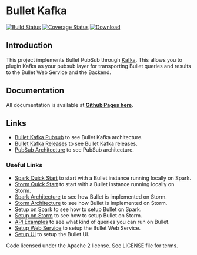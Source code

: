 # Bullet Kafka

[![Build Status](https://travis-ci.org/bullet-db/bullet-kafka.svg?branch=master)](https://travis-ci.org/bullet-db/bullet-kafka) [![Coverage Status](https://coveralls.io/repos/github/bullet-db/bullet-kafka/badge.svg?branch=master)](https://coveralls.io/github/bullet-db/bullet-kafka?branch=master) [![Download](https://api.bintray.com/packages/yahoo/maven/bullet-kafka/images/download.svg) ](https://bintray.com/yahoo/maven/bullet-kafka/_latestVersion)

## Introduction

This project implements Bullet PubSub through [Kafka](https://kafka.apache.org). This allows you to plugin Kafka as your pubsub layer for transporting Bullet queries and results to the Bullet Web Service and the Backend.

## Documentation

All documentation is available at **[Github Pages here](https://bullet-db.github.io/)**.

## Links

* [Bullet Kafka Pubsub](https://bullet-db.github.io/pubsub/kafka/) to see Bullet Kafka architecture.
* [Bullet Kafka Releases](https://bullet-db.github.io/releases/#bullet-kafka) to see Bullet Kafka releases.
* [PubSub Architecture](https://bullet-db.github.io/pubsub/architecture/) to see PubSub architecture.

### Useful Links

* [Spark Quick Start](https://bullet-db.github.io/quick-start/spark) to start with a Bullet instance running locally on Spark.
* [Storm Quick Start](https://bullet-db.github.io/quick-start/storm) to start with a Bullet instance running locally on Storm.
* [Spark Architecture](https://bullet-db.github.io/backend/spark-architecture/) to see how Bullet is implemented on Storm.
* [Storm Architecture](https://bullet-db.github.io/backend/storm-architecture/) to see how Bullet is implemented on Storm.
* [Setup on Spark](https://bullet-db.github.io/backend/spark-setup/) to see how to setup Bullet on Spark.
* [Setup on Storm](https://bullet-db.github.io/backend/storm-setup/) to see how to setup Bullet on Storm.
* [API Examples](https://bullet-db.github.io/ws/examples/) to see what kind of queries you can run on Bullet.
* [Setup Web Service](https://bullet-db.github.io/ws/setup/) to setup the Bullet Web Service.
* [Setup UI](https://bullet-db.github.io/ui/setup/) to setup the Bullet UI.

Code licensed under the Apache 2 license. See LICENSE file for terms.
